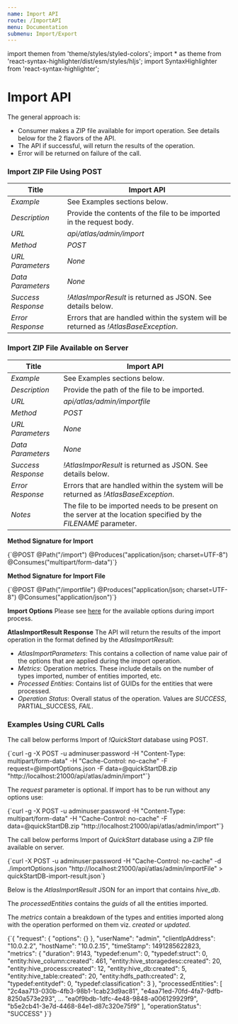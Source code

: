 ```yaml
---
name: Import API
route: /ImportAPI
menu: Documentation
submenu: Import/Export
---
```


import  themen  from 'theme/styles/styled-colors';
import  * as theme  from 'react-syntax-highlighter/dist/esm/styles/hljs';
import SyntaxHighlighter from 'react-syntax-highlighter';

# Import API

The general approach is:
   * Consumer makes a ZIP file available for import operation. See details below for the 2 flavors of the API.
   * The API if successful, will return the results of the operation.
   * Error will be returned on failure of the call.

### Import ZIP File Using POST


| **Title** | **Import API**  |
| ------------ | ------------ |
| _Example_ | See Examples sections below. |
| _Description_|Provide the contents of the file to be imported in the request body.|
| _URL_ |_api/atlas/admin/import_ |
| _Method_ |_POST_ |
| _URL Parameters_ |_None_ |
| _Data Parameters_|_None_|
| _Success Response_ | _!AtlasImporResult_ is returned as JSON. See details below.|
|_Error Response_|Errors that are handled within the system will be returned as _!AtlasBaseException_. |

### Import ZIP File Available on Server

|**Title**|**Import API**|
| ------------ | ------------ |
| _Example_ | See Examples sections below. |
| _Description_|Provide the path of the file to be imported.|
| _URL_ |_api/atlas/admin/importfile_ |
| _Method_ |_POST_ |
| _URL Parameters_ |_None_ |
| _Data Parameters_|_None_|
| _Success Response_ | _!AtlasImporResult_ is returned as JSON. See details below.|
|_Error Response_|Errors that are handled within the system will be returned as _!AtlasBaseException_. |
|_Notes_| The file to be imported needs to be present on the server at the location specified by the _FILENAME_ parameter.|

__Method Signature for Import__

<SyntaxHighlighter wrapLines={true} language="shell" style={theme.dark}>
{`@POST
@Path("/import")
@Produces("application/json; charset=UTF-8")
@Consumes("multipart/form-data")`}
</SyntaxHighlighter>

__Method Signature for Import File__

<SyntaxHighlighter wrapLines={true} language="shell" style={theme.dark}>
{`@POST
@Path("/importfile")
@Produces("application/json; charset=UTF-8")
@Consumes("application/json")`}
</SyntaxHighlighter>

__Import Options__
Please see [here](#/ImportAPIOptions) for the available options during import process.

__AtlasImportResult Response__
The API will return the results of the import operation in the format defined by the _AtlasImportResult_:
   * _AtlasImportParameters_: This contains a collection of name value pair of the options that are applied during the import operation.
   * _Metrics_: Operation metrics. These include details on the number of types imported, number of entities imported, etc.
   * _Processed Entities_: Contains list of GUIDs for the entities that were processed.
   * _Operation Status_: Overall status of the operation. Values are _SUCCESS_, PARTIAL_SUCCESS, _FAIL_.

### Examples Using CURL Calls
The call below performs Import of _!QuickStart_ database using POST.

<SyntaxHighlighter wrapLines={true} language="shell" style={theme.dark}>
{`curl -g -X POST -u adminuser:password -H "Content-Type: multipart/form-data"
            -H "Cache-Control: no-cache"
            -F request=@importOptions.json
            -F data=@quickStartDB.zip
            "http://localhost:21000/api/atlas/admin/import"`}
</SyntaxHighlighter>

The _request_ parameter is optional. If import has to be run without any options use:

<SyntaxHighlighter wrapLines={true} language="shell" style={theme.dark}>
{`curl -g -X POST -u adminuser:password -H "Content-Type: multipart/form-data"
            -H "Cache-Control: no-cache"
            -F data=@quickStartDB.zip
            "http://localhost:21000/api/atlas/admin/import"`}
</SyntaxHighlighter>


The call below performs Import of _QuickStart_ database using a ZIP file available on server.

<SyntaxHighlighter wrapLines={true} language="shell" style={theme.dark}>
{`curl -X POST -u adminuser:password -H "Cache-Control: no-cache" -d ./importOptions.json
"http://localhost:21000/api/atlas/admin/importFile" > quickStartDB-import-result.json`}
</SyntaxHighlighter>

Below is the _AtlasImportResult_ JSON for an import that contains _hive_db_.

The _processedEntities_ contains the _guids_ of all the entities imported.

The _metrics_ contain a breakdown of the types and entities imported along with the operation performed on them viz. _created_ or _updated_.

<SyntaxHighlighter wrapLines={true} language="json" style={theme.dark}>
{`{
    "request": {
        "options": {}
    },
    "userName": "admin",
    "clientIpAddress": "10.0.2.2",
    "hostName": "10.0.2.15",
    "timeStamp": 1491285622823,
    "metrics": {
        "duration": 9143,
        "typedef:enum": 0,
        "typedef:struct": 0,
        "entity:hive_column:created": 461,
        "entity:hive_storagedesc:created": 20,
        "entity:hive_process:created": 12,
        "entity:hive_db:created": 5,
        "entity:hive_table:created": 20,
        "entity:hdfs_path:created": 2,
        "typedef:entitydef": 0,
        "typedef:classification": 3
    },
    "processedEntities": [
        "2c4aa713-030b-4fb3-98b1-1cab23d9ac81",
        "e4aa71ed-70fd-4fa7-9dfb-8250a573e293",
       ...
        "ea0f9bdb-1dfc-4e48-9848-a006129929f9",
        "b5e2cb41-3e7d-4468-84e1-d87c320e75f9"
    ],
    "operationStatus": "SUCCESS"
}`}
</SyntaxHighlighter>

